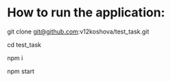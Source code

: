# How to run the application:

git clone git@github.com:v12koshova/test_task.git

cd test_task

npm i

npm start
